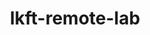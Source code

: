 ---
parent_project: lkft
permalink: /engineering/projects/lkft/lkft-remote-lab/
project_link_name: lkft-remote-lab
project_stats: 'true'
project_url: https://github.com/Linaro/lkft-remote-lab
title: lkft-remote-lab
display: "false"
---